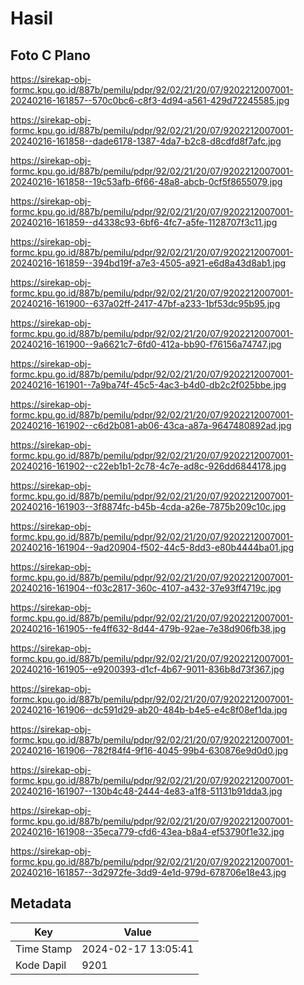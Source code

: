 # Hasil

## Foto C Plano

https://sirekap-obj-formc.kpu.go.id/887b/pemilu/pdpr/92/02/21/20/07/9202212007001-20240216-161857--570c0bc6-c8f3-4d94-a561-429d72245585.jpg

https://sirekap-obj-formc.kpu.go.id/887b/pemilu/pdpr/92/02/21/20/07/9202212007001-20240216-161858--dade6178-1387-4da7-b2c8-d8cdfd8f7afc.jpg

https://sirekap-obj-formc.kpu.go.id/887b/pemilu/pdpr/92/02/21/20/07/9202212007001-20240216-161858--19c53afb-6f66-48a8-abcb-0cf5f8655079.jpg

https://sirekap-obj-formc.kpu.go.id/887b/pemilu/pdpr/92/02/21/20/07/9202212007001-20240216-161859--d4338c93-6bf6-4fc7-a5fe-1128707f3c11.jpg

https://sirekap-obj-formc.kpu.go.id/887b/pemilu/pdpr/92/02/21/20/07/9202212007001-20240216-161859--394bd19f-a7e3-4505-a921-e6d8a43d8ab1.jpg

https://sirekap-obj-formc.kpu.go.id/887b/pemilu/pdpr/92/02/21/20/07/9202212007001-20240216-161900--637a02ff-2417-47bf-a233-1bf53dc95b95.jpg

https://sirekap-obj-formc.kpu.go.id/887b/pemilu/pdpr/92/02/21/20/07/9202212007001-20240216-161900--9a6621c7-6fd0-412a-bb90-f76156a74747.jpg

https://sirekap-obj-formc.kpu.go.id/887b/pemilu/pdpr/92/02/21/20/07/9202212007001-20240216-161901--7a9ba74f-45c5-4ac3-b4d0-db2c2f025bbe.jpg

https://sirekap-obj-formc.kpu.go.id/887b/pemilu/pdpr/92/02/21/20/07/9202212007001-20240216-161902--c6d2b081-ab06-43ca-a87a-9647480892ad.jpg

https://sirekap-obj-formc.kpu.go.id/887b/pemilu/pdpr/92/02/21/20/07/9202212007001-20240216-161902--c22eb1b1-2c78-4c7e-ad8c-926dd6844178.jpg

https://sirekap-obj-formc.kpu.go.id/887b/pemilu/pdpr/92/02/21/20/07/9202212007001-20240216-161903--3f8874fc-b45b-4cda-a26e-7875b209c10c.jpg

https://sirekap-obj-formc.kpu.go.id/887b/pemilu/pdpr/92/02/21/20/07/9202212007001-20240216-161904--9ad20904-f502-44c5-8dd3-e80b4444ba01.jpg

https://sirekap-obj-formc.kpu.go.id/887b/pemilu/pdpr/92/02/21/20/07/9202212007001-20240216-161904--f03c2817-360c-4107-a432-37e93ff4719c.jpg

https://sirekap-obj-formc.kpu.go.id/887b/pemilu/pdpr/92/02/21/20/07/9202212007001-20240216-161905--fe4ff632-8d44-479b-92ae-7e38d906fb38.jpg

https://sirekap-obj-formc.kpu.go.id/887b/pemilu/pdpr/92/02/21/20/07/9202212007001-20240216-161905--e9200393-d1cf-4b67-9011-836b8d73f367.jpg

https://sirekap-obj-formc.kpu.go.id/887b/pemilu/pdpr/92/02/21/20/07/9202212007001-20240216-161906--dc591d29-ab20-484b-b4e5-e4c8f08ef1da.jpg

https://sirekap-obj-formc.kpu.go.id/887b/pemilu/pdpr/92/02/21/20/07/9202212007001-20240216-161906--782f84f4-9f16-4045-99b4-630876e9d0d0.jpg

https://sirekap-obj-formc.kpu.go.id/887b/pemilu/pdpr/92/02/21/20/07/9202212007001-20240216-161907--130b4c48-2444-4e83-a1f8-51131b91dda3.jpg

https://sirekap-obj-formc.kpu.go.id/887b/pemilu/pdpr/92/02/21/20/07/9202212007001-20240216-161908--35eca779-cfd6-43ea-b8a4-ef53790f1e32.jpg

https://sirekap-obj-formc.kpu.go.id/887b/pemilu/pdpr/92/02/21/20/07/9202212007001-20240216-161857--3d2972fe-3dd9-4e1d-979d-678706e18e43.jpg


## Metadata

| Key        | Value               |
| ---------- | ------------------- |
| Time Stamp | 2024-02-17 13:05:41 |
| Kode Dapil | 9201                |



